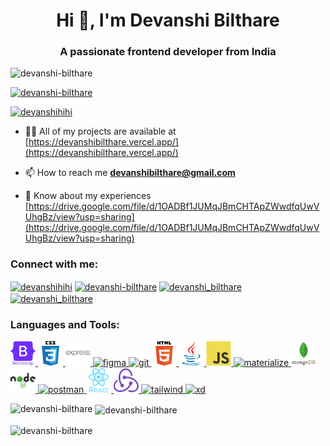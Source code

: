 <h1 align="center">Hi 👋, I'm Devanshi Bilthare</h1>
<h3 align="center">A passionate frontend developer from India</h3>

<p align="left"> <img src="https://komarev.com/ghpvc/?username=devanshi-bilthare&label=Profile%20views&color=0e75b6&style=flat" alt="devanshi-bilthare" /> </p>

<p align="left"> <a href="https://github.com/ryo-ma/github-profile-trophy"><img src="https://github-profile-trophy.vercel.app/?username=devanshi-bilthare" alt="devanshi-bilthare" /></a> </p>

<p align="left"> <a href="https://twitter.com/devanshihihi" target="blank"><img src="https://img.shields.io/twitter/follow/devanshihihi?logo=twitter&style=for-the-badge" alt="devanshihihi" /></a> </p>

- 👨‍💻 All of my projects are available at [https://devanshibilthare.vercel.app/](https://devanshibilthare.vercel.app/)

- 📫 How to reach me **devanshibilthare@gmail.com**

- 📄 Know about my experiences [https://drive.google.com/file/d/1OADBf1JUMqJBmCHTApZWwdfqUwVUhgBz/view?usp=sharing](https://drive.google.com/file/d/1OADBf1JUMqJBmCHTApZWwdfqUwVUhgBz/view?usp=sharing)

<h3 align="left">Connect with me:</h3>
<p align="left">
<a href="https://twitter.com/devanshihihi" target="blank"><img align="center" src="https://raw.githubusercontent.com/rahuldkjain/github-profile-readme-generator/master/src/images/icons/Social/twitter.svg" alt="devanshihihi" height="30" width="40" /></a>
<a href="https://linkedin.com/in/devanshi-bilthare" target="blank"><img align="center" src="https://raw.githubusercontent.com/rahuldkjain/github-profile-readme-generator/master/src/images/icons/Social/linked-in-alt.svg" alt="devanshi-bilthare" height="30" width="40" /></a>
<a href="https://www.leetcode.com/devanshi_bilthare" target="blank"><img align="center" src="https://raw.githubusercontent.com/rahuldkjain/github-profile-readme-generator/master/src/images/icons/Social/leet-code.svg" alt="devanshi_bilthare" height="30" width="40" /></a>
<a href="https://auth.geeksforgeeks.org/user/devanshi_bilthare" target="blank"><img align="center" src="https://raw.githubusercontent.com/rahuldkjain/github-profile-readme-generator/master/src/images/icons/Social/geeks-for-geeks.svg" alt="devanshi_bilthare" height="30" width="40" /></a>
</p>

<h3 align="left">Languages and Tools:</h3>
<p align="left"> <a href="https://getbootstrap.com" target="_blank" rel="noreferrer"> <img src="https://raw.githubusercontent.com/devicons/devicon/master/icons/bootstrap/bootstrap-plain-wordmark.svg" alt="bootstrap" width="40" height="40"/> </a> <a href="https://www.w3schools.com/css/" target="_blank" rel="noreferrer"> <img src="https://raw.githubusercontent.com/devicons/devicon/master/icons/css3/css3-original-wordmark.svg" alt="css3" width="40" height="40"/> </a> <a href="https://expressjs.com" target="_blank" rel="noreferrer"> <img src="https://raw.githubusercontent.com/devicons/devicon/master/icons/express/express-original-wordmark.svg" alt="express" width="40" height="40"/> </a> <a href="https://www.figma.com/" target="_blank" rel="noreferrer"> <img src="https://www.vectorlogo.zone/logos/figma/figma-icon.svg" alt="figma" width="40" height="40"/> </a> <a href="https://git-scm.com/" target="_blank" rel="noreferrer"> <img src="https://www.vectorlogo.zone/logos/git-scm/git-scm-icon.svg" alt="git" width="40" height="40"/> </a> <a href="https://www.w3.org/html/" target="_blank" rel="noreferrer"> <img src="https://raw.githubusercontent.com/devicons/devicon/master/icons/html5/html5-original-wordmark.svg" alt="html5" width="40" height="40"/> </a> <a href="https://www.java.com" target="_blank" rel="noreferrer"> <img src="https://raw.githubusercontent.com/devicons/devicon/master/icons/java/java-original.svg" alt="java" width="40" height="40"/> </a> <a href="https://developer.mozilla.org/en-US/docs/Web/JavaScript" target="_blank" rel="noreferrer"> <img src="https://raw.githubusercontent.com/devicons/devicon/master/icons/javascript/javascript-original.svg" alt="javascript" width="40" height="40"/> </a> <a href="https://materializecss.com/" target="_blank" rel="noreferrer"> <img src="https://raw.githubusercontent.com/prplx/svg-logos/5585531d45d294869c4eaab4d7cf2e9c167710a9/svg/materialize.svg" alt="materialize" width="40" height="40"/> </a> <a href="https://www.mongodb.com/" target="_blank" rel="noreferrer"> <img src="https://raw.githubusercontent.com/devicons/devicon/master/icons/mongodb/mongodb-original-wordmark.svg" alt="mongodb" width="40" height="40"/> </a> <a href="https://nodejs.org" target="_blank" rel="noreferrer"> <img src="https://raw.githubusercontent.com/devicons/devicon/master/icons/nodejs/nodejs-original-wordmark.svg" alt="nodejs" width="40" height="40"/> </a> <a href="https://postman.com" target="_blank" rel="noreferrer"> <img src="https://www.vectorlogo.zone/logos/getpostman/getpostman-icon.svg" alt="postman" width="40" height="40"/> </a> <a href="https://reactjs.org/" target="_blank" rel="noreferrer"> <img src="https://raw.githubusercontent.com/devicons/devicon/master/icons/react/react-original-wordmark.svg" alt="react" width="40" height="40"/> </a> <a href="https://redux.js.org" target="_blank" rel="noreferrer"> <img src="https://raw.githubusercontent.com/devicons/devicon/master/icons/redux/redux-original.svg" alt="redux" width="40" height="40"/> </a> <a href="https://tailwindcss.com/" target="_blank" rel="noreferrer"> <img src="https://www.vectorlogo.zone/logos/tailwindcss/tailwindcss-icon.svg" alt="tailwind" width="40" height="40"/> </a> <a href="https://www.adobe.com/products/xd.html" target="_blank" rel="noreferrer"> <img src="https://cdn.worldvectorlogo.com/logos/adobe-xd.svg" alt="xd" width="40" height="40"/> </a> </p>

<p><img align="left" src="https://github-readme-stats.vercel.app/api/top-langs?username=devanshi-bilthare&show_icons=true&locale=en&layout=compact" alt="devanshi-bilthare" /></p>

<p>&nbsp;<img align="center" src="https://github-readme-stats.vercel.app/api?username=devanshi-bilthare&show_icons=true&locale=en" alt="devanshi-bilthare" /></p>

<p><img align="center" src="https://github-readme-streak-stats.herokuapp.com/?user=devanshi-bilthare&" alt="devanshi-bilthare" /></p>

